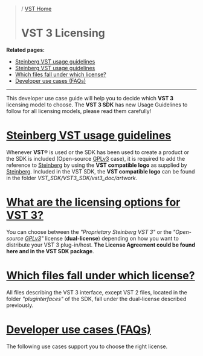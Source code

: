 >/ [VST Home](../)
>
># VST 3 Licensing

**Related pages:**

- [Steinberg VST usage guidelines](../VST+3+Licensing/Usage+guidelines.md)
- [Steinberg VST usage guidelines](../VST+3+Licensing/Usage+guidelines.md)
- [Which files fall under which license?](../VST+3+Licensing/Which+files+fall+under+which+license.md)
- [Developer use cases (FAQs)](../VST+3+Licensing/Developer+use+cases.md)

---

This developer use case guide will help you to decide which **VST 3** licensing model to choose. The **VST 3 SDK** has new Usage Guidelines to follow for all licensing models, please read them carefully!

# [Steinberg VST usage guidelines](../VST+3+Licensing/Usage+guidelines.md)

Whenever **VST**® is used or the SDK has been used to create a product or the SDK is included (Open-source [GPLv3](https://www.gnu.org/licenses/gpl-3.0.en.html) case), it is required to add the reference to [Steinberg](https://www.steinberg.net/) by using the **VST compatible logo** as supplied by [Steinberg](https://www.steinberg.net/). Included in the VST SDK, the **VST compatible logo** can be found in the folder *VST_SDK/VST3_SDK/vst3_doc/artwork*.

# [What are the licensing options for VST 3?](../VST+3+Licensing/What+are+the+licensing+options.md)

You can choose between the *"Proprietary Steinberg VST 3"* or the *"Open-source [GPLv3](https://www.gnu.org/licenses/gpl-3.0.en.html)"* license (**dual-license**) depending on how you want to distribute your VST 3 plug-in/host. **The License Agreement could be found here and in the VST SDK package**.

# [Which files fall under which license?](../VST+3+Licensing/Which+files+fall+under+which+license.md)

All files describing the VST 3 interface, except VST 2 files, located in the folder *"pluginterfaces"* of the SDK, fall under the dual-license described previously.

# [Developer use cases (FAQs)](../VST+3+Licensing/Developer+use+cases.md)

The following use cases support you to choose the right license.
